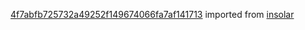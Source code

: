 [4f7abfb725732a49252f149674066fa7af141713](https://github.com/insolar/insolar/commit/4f7abfb725732a49252f149674066fa7af141713) imported from [insolar](https://github.com/insolar/insolar)
